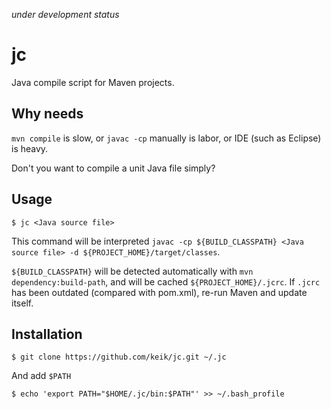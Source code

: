 *under development status*


# jc

Java compile script for Maven projects.


## Why needs

`mvn compile` is slow, or `javac -cp` manually is labor, or IDE (such as Eclipse) is heavy.

Don't you want to compile a unit Java file simply?


## Usage

```
$ jc <Java source file>
```

This command will be interpreted `javac -cp ${BUILD_CLASSPATH} <Java source file> -d ${PROJECT_HOME}/target/classes`.

`${BUILD_CLASSPATH}` will be detected automatically with `mvn dependency:build-path`, and will be cached `${PROJECT_HOME}/.jcrc`. If `.jcrc` has been outdated (compared with pom.xml), re-run Maven and update itself.


## Installation

```
$ git clone https://github.com/keik/jc.git ~/.jc
```

And add `$PATH`
```
$ echo 'export PATH="$HOME/.jc/bin:$PATH"' >> ~/.bash_profile
```
